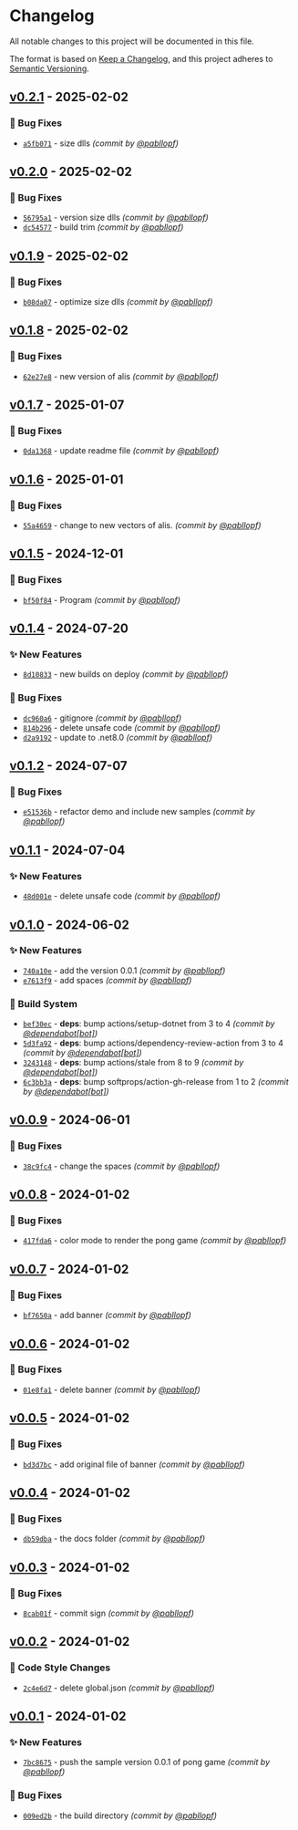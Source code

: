 # Changelog
All notable changes to this project will be documented in this file.

The format is based on [Keep a Changelog](https://keepachangelog.com/en/1.0.0/),
and this project adheres to [Semantic Versioning](https://semver.org/spec/v2.0.0.html).

## [v0.2.1] - 2025-02-02
### :bug: Bug Fixes
- [`a5fb071`](https://github.com/pabllopf/Alis.Sample.ImGui/commit/a5fb07104c2f582845595cb1945bdebaf7456e2a) - size dlls *(commit by [@pabllopf](https://github.com/pabllopf))*


## [v0.2.0] - 2025-02-02
### :bug: Bug Fixes
- [`56795a1`](https://github.com/pabllopf/Alis.Sample.ImGui/commit/56795a1846a78bf99f952d5b9931928847e9939a) - version size dlls *(commit by [@pabllopf](https://github.com/pabllopf))*
- [`dc54577`](https://github.com/pabllopf/Alis.Sample.ImGui/commit/dc54577824e508e6e3d21512a769b2894fa6ef9f) - build trim *(commit by [@pabllopf](https://github.com/pabllopf))*


## [v0.1.9] - 2025-02-02
### :bug: Bug Fixes
- [`b08da07`](https://github.com/pabllopf/Alis.Sample.ImGui/commit/b08da07ac6a7fc4a667f0b99ddae783f140b81a0) - optimize size dlls *(commit by [@pabllopf](https://github.com/pabllopf))*


## [v0.1.8] - 2025-02-02
### :bug: Bug Fixes
- [`62e27e8`](https://github.com/pabllopf/Alis.Sample.ImGui/commit/62e27e8f32c7e3a7fab25768e0c7f9f90bd50a7e) - new version of alis *(commit by [@pabllopf](https://github.com/pabllopf))*


## [v0.1.7] - 2025-01-07
### :bug: Bug Fixes
- [`0da1368`](https://github.com/pabllopf/Alis.Sample.ImGui/commit/0da136875145e1468f99a5908199ebbd8dba9bf5) - update readme file *(commit by [@pabllopf](https://github.com/pabllopf))*


## [v0.1.6] - 2025-01-01
### :bug: Bug Fixes
- [`55a4659`](https://github.com/pabllopf/Alis.Sample.ImGui/commit/55a46594d5a3fa17dba4d55947cf811373714829) - change to new vectors of alis. *(commit by [@pabllopf](https://github.com/pabllopf))*


## [v0.1.5] - 2024-12-01
### :bug: Bug Fixes
- [`bf50f84`](https://github.com/pabllopf/Alis.Sample.ImGui/commit/bf50f849fcbd497e215ab2b8d06a22d4eaa9b87a) - Program *(commit by [@pabllopf](https://github.com/pabllopf))*


## [v0.1.4] - 2024-07-20
### :sparkles: New Features
- [`8d10833`](https://github.com/pabllopf/Alis.Sample.ImGui/commit/8d10833853d850e62f39c5fd5a925135bf457ea1) - new builds on deploy *(commit by [@pabllopf](https://github.com/pabllopf))*

### :bug: Bug Fixes
- [`dc960a6`](https://github.com/pabllopf/Alis.Sample.ImGui/commit/dc960a62e136d999f148dbd94365f58dbb458b8c) - gitignore *(commit by [@pabllopf](https://github.com/pabllopf))*
- [`814b296`](https://github.com/pabllopf/Alis.Sample.ImGui/commit/814b296d7080a0199e28d9d8c1e25478d3b1a117) - delete unsafe code *(commit by [@pabllopf](https://github.com/pabllopf))*
- [`d2a9192`](https://github.com/pabllopf/Alis.Sample.ImGui/commit/d2a91920fbb462e30d3aae9482bdc65c4f210f34) - update to .net8.0 *(commit by [@pabllopf](https://github.com/pabllopf))*


## [v0.1.2] - 2024-07-07
### :bug: Bug Fixes
- [`e51536b`](https://github.com/pabllopf/Alis.Sample.ImGui/commit/e51536bfa691b5f254b5b3b5562807702466a4d0) - refactor demo and include new samples *(commit by [@pabllopf](https://github.com/pabllopf))*


## [v0.1.1] - 2024-07-04
### :sparkles: New Features
- [`48d001e`](https://github.com/pabllopf/Alis.Sample.ImGui/commit/48d001e914fa838ad86a07327dcedb267c579630) - delete unsafe code *(commit by [@pabllopf](https://github.com/pabllopf))*


## [v0.1.0] - 2024-06-02
### :sparkles: New Features
- [`740a10e`](https://github.com/pabllopf/Alis.Sample.ImGui/commit/740a10ebf335ba2bb4a1168ea50b80c799a0160a) - add the version 0.0.1 *(commit by [@pabllopf](https://github.com/pabllopf))*
- [`e7613f9`](https://github.com/pabllopf/Alis.Sample.ImGui/commit/e7613f9f3109f3b62ba2a787f0a2234363fbaa44) - add spaces *(commit by [@pabllopf](https://github.com/pabllopf))*

### :construction_worker: Build System
- [`bef30ec`](https://github.com/pabllopf/Alis.Sample.ImGui/commit/bef30eccb17c77630bd7797f43140161d1551cd1) - **deps**: bump actions/setup-dotnet from 3 to 4 *(commit by [@dependabot[bot]](https://github.com/apps/dependabot))*
- [`5d3fa92`](https://github.com/pabllopf/Alis.Sample.ImGui/commit/5d3fa928c422e05394daf2a4285b0a986de6ed8d) - **deps**: bump actions/dependency-review-action from 3 to 4 *(commit by [@dependabot[bot]](https://github.com/apps/dependabot))*
- [`3243148`](https://github.com/pabllopf/Alis.Sample.ImGui/commit/3243148c21e0b4b5f696efd54629e589cea87c1f) - **deps**: bump actions/stale from 8 to 9 *(commit by [@dependabot[bot]](https://github.com/apps/dependabot))*
- [`6c3bb3a`](https://github.com/pabllopf/Alis.Sample.ImGui/commit/6c3bb3abfc22bdb3a6ebf4298b92fdd1c70c540e) - **deps**: bump softprops/action-gh-release from 1 to 2 *(commit by [@dependabot[bot]](https://github.com/apps/dependabot))*


## [v0.0.9] - 2024-06-01
### :bug: Bug Fixes
- [`38c9fc4`](https://github.com/pabllopf/Alis.Sample.Pong/commit/38c9fc42fc1db18bf9281a7591af9e37798e58f0) - change the spaces *(commit by [@pabllopf](https://github.com/pabllopf))*


## [v0.0.8] - 2024-01-02
### :bug: Bug Fixes
- [`417fda6`](https://github.com/pabllopf/Alis.Sample.Pong/commit/417fda6503859e39f87fad3feaec1ebd45093a33) - color mode to render the pong game *(commit by [@pabllopf](https://github.com/pabllopf))*


## [v0.0.7] - 2024-01-02
### :bug: Bug Fixes
- [`bf7650a`](https://github.com/pabllopf/Alis.Sample.Pong/commit/bf7650a185ab5b2400f40109e9b2b1c9558b30b7) - add banner *(commit by [@pabllopf](https://github.com/pabllopf))*


## [v0.0.6] - 2024-01-02
### :bug: Bug Fixes
- [`01e8fa1`](https://github.com/pabllopf/Alis.Sample.Pong/commit/01e8fa186ade3abded02ccbebe59fa01b0d5ce46) - delete banner *(commit by [@pabllopf](https://github.com/pabllopf))*


## [v0.0.5] - 2024-01-02
### :bug: Bug Fixes
- [`bd3d7bc`](https://github.com/pabllopf/Alis.Sample.Pong/commit/bd3d7bc3c1a9a2cfae5fc1ce52445ecf69879374) - add original file of banner *(commit by [@pabllopf](https://github.com/pabllopf))*


## [v0.0.4] - 2024-01-02
### :bug: Bug Fixes
- [`db59dba`](https://github.com/pabllopf/Alis.Sample.Pong/commit/db59dba1caa6b25a45d27877436247273b147e91) - the docs folder *(commit by [@pabllopf](https://github.com/pabllopf))*


## [v0.0.3] - 2024-01-02
### :bug: Bug Fixes
- [`8cab01f`](https://github.com/pabllopf/Alis.Sample.Pong/commit/8cab01f0f83b3df630c3de1a0be7656031392c58) - commit sign *(commit by [@pabllopf](https://github.com/pabllopf))*


## [v0.0.2] - 2024-01-02
### :art: Code Style Changes
- [`2c4e6d7`](https://github.com/pabllopf/Alis.Sample.Pong/commit/2c4e6d73cd3a219cec8b72357e65be130b1fd765) - delete global.json *(commit by [@pabllopf](https://github.com/pabllopf))*


## [v0.0.1] - 2024-01-02
### :sparkles: New Features
- [`7bc8675`](https://github.com/pabllopf/Alis.Sample.Pong/commit/7bc8675f38a55a717fcf375611fe903da6c1de4a) - push the sample version 0.0.1 of pong game *(commit by [@pabllopf](https://github.com/pabllopf))*

### :bug: Bug Fixes
- [`009ed2b`](https://github.com/pabllopf/Alis.Sample.Pong/commit/009ed2b21af7cf91f30d64b87cd426441e43b7f7) - the build directory *(commit by [@pabllopf](https://github.com/pabllopf))*


[v0.0.1]: https://github.com/pabllopf/Alis.Sample.Pong/compare/v0.0.0...v0.0.1
[v0.0.2]: https://github.com/pabllopf/Alis.Sample.Pong/compare/v0.0.1...v0.0.2
[v0.0.3]: https://github.com/pabllopf/Alis.Sample.Pong/compare/v0.0.2...v0.0.3
[v0.0.4]: https://github.com/pabllopf/Alis.Sample.Pong/compare/v0.0.3...v0.0.4
[v0.0.5]: https://github.com/pabllopf/Alis.Sample.Pong/compare/v0.0.4...v0.0.5
[v0.0.6]: https://github.com/pabllopf/Alis.Sample.Pong/compare/v0.0.5...v0.0.6
[v0.0.7]: https://github.com/pabllopf/Alis.Sample.Pong/compare/v0.0.6...v0.0.7
[v0.0.8]: https://github.com/pabllopf/Alis.Sample.Pong/compare/v0.0.7...v0.0.8
[v0.0.9]: https://github.com/pabllopf/Alis.Sample.Pong/compare/v0.0.8...v0.0.9
[v0.1.0]: https://github.com/pabllopf/Alis.Sample.ImGui/compare/v0.0.0...v0.1.0
[v0.1.1]: https://github.com/pabllopf/Alis.Sample.ImGui/compare/v0.1.0...v0.1.1
[v0.1.2]: https://github.com/pabllopf/Alis.Sample.ImGui/compare/v0.1.1...v0.1.2
[v0.1.4]: https://github.com/pabllopf/Alis.Sample.ImGui/compare/v0.1.3...v0.1.4
[v0.1.5]: https://github.com/pabllopf/Alis.Sample.ImGui/compare/v0.1.4...v0.1.5
[v0.1.6]: https://github.com/pabllopf/Alis.Sample.ImGui/compare/v0.1.5...v0.1.6
[v0.1.7]: https://github.com/pabllopf/Alis.Sample.ImGui/compare/v0.1.6...v0.1.7
[v0.1.8]: https://github.com/pabllopf/Alis.Sample.ImGui/compare/v0.1.7...v0.1.8
[v0.1.9]: https://github.com/pabllopf/Alis.Sample.ImGui/compare/v0.1.8...v0.1.9
[v0.2.0]: https://github.com/pabllopf/Alis.Sample.ImGui/compare/v0.1.9...v0.2.0
[v0.2.1]: https://github.com/pabllopf/Alis.Sample.ImGui/compare/v0.2.0...v0.2.1
